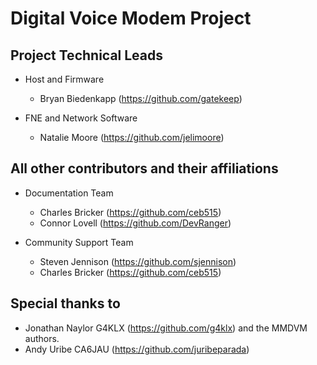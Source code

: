 # Digital Voice Modem Project

## Project Technical Leads
- Host and Firmware
    - Bryan Biedenkapp (https://github.com/gatekeep)

- FNE and Network Software
    - Natalie Moore (https://github.com/jelimoore)

## All other contributors and their affiliations
- Documentation Team
    - Charles Bricker (https://github.com/ceb515)
    - Connor Lovell (https://github.com/DevRanger)

- Community Support Team
    - Steven Jennison (https://github.com/sjennison)
    - Charles Bricker (https://github.com/ceb515)

## Special thanks to
- Jonathan Naylor G4KLX (https://github.com/g4klx) and the MMDVM authors.
- Andy Uribe CA6JAU (https://github.com/juribeparada)

